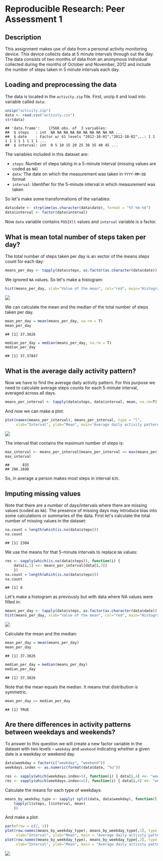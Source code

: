 # Reproducible Research: Peer Assessment 1

## Description

This assignment makes use of data from a personal activity monitoring device. This device collects data at 5 minute intervals through out the day. The data consists of two months of data from an anonymous individual collected during the months of October and November, 2012 and include the number of steps taken in 5 minute intervals each day.


## Loading and preprocessing the data

The data is located in the `activity.zip` file. First, unzip it and load into variable called `data`:

```r
unzip("activity.zip")
data <- read.csv("activity.csv")
str(data)
```

```
## 'data.frame':	17568 obs. of  3 variables:
##  $ steps   : int  NA NA NA NA NA NA NA NA NA NA ...
##  $ date    : Factor w/ 61 levels "2012-10-01","2012-10-02",..: 1 1 1 1 1 1 1 1 1 1 ...
##  $ interval: int  0 5 10 15 20 25 30 35 40 45 ...
```
The variables included in this dataset are:  
* `steps`: Number of steps taking in a 5-minute interval (missing values are coded as `NA`)  
* `date`: The date on which the measurement was taken in `YYYY-MM-DD` format  
* `interval`: Identifier for the 5-minute interval in which measurement was taken  

So let's make some transformations of the variables:

```r
data$date <- strptime(as.character(data$date), format = "%Y-%m-%d")
data$interval <- factor(data$interval)
```
Now `date` variable contains `POSIXlt` values and `interval` variable is a factor.

## What is mean total number of steps taken per day?

The total number of steps taken per day is an vector of the means steps count for each day:  

```r
means_per_day <- tapply(data$steps, as.factor(as.character(data$date)), mean, na.rm=T)
```

We ignored `NA` values. So let's make a histogram:

```r
hist(means_per_day, xlab="Value of the mean", col="red", main="Histogram of the means per day")
```

![](PA1_template_files/figure-html/means_per_day-1.png) 

We can calculate the mean and the median of the total number of steps taken per day.


```r
mean_per_day = mean(means_per_day, na.rm = T)
mean_per_day
```

```
## [1] 37.3826
```


```r
median_per_day = median(means_per_day, na.rm = T)
median_per_day
```

```
## [1] 37.37847
```

## What is the average daily activity pattern?

Now we have to find the average daily activity pattern. For this purpose we need to calculate average steps counts for each 5-minute interval, averaged across all days.


```r
means_per_interval <- tapply(data$steps, data$interval, mean, na.rm=T)
```

And now we can make a plot:


```r
plot(names(means_per_interval), means_per_interval, type = "l",
     xlab="Interval", ylab="Mean", main="Average daily activity pattern")
```

![](PA1_template_files/figure-html/means_per_interval-1.png) 

The interval that contains the maximum number of steps is:


```r
max_interval <- means_per_interval[means_per_interval == max(means_per_interval)]
max_interval
```

```
##      835 
## 206.1698
```

So, in average a person makes most steps in interval `835`.

## Imputing missing values

Note that there are a number of days/intervals where there are missing values (coded as `NA`). The presence of missing days may introduce bias into some calculations or summaries of the data.
First let's calculate the total number of missing values in the dataset:


```r
na.count = length(which(is.na(data$steps)))
na.count
```

```
## [1] 2304
```

We use the means for that 5-minute intervals to replace `NA` values:


```r
res <- sapply(which(is.na(data$steps)), function(i) { 
    data[i,1] <<- means_per_interval[data[i,3]]
    })
na.count = length(which(is.na(data$steps)))
na.count
```

```
## [1] 0
```

Let's make a histogram as previously but with data where NA values were filled in:


```r
means_per_day <- tapply(data$steps, as.factor(as.character(data$date)), mean)
hist(means_per_day, xlab="Value of the mean", col="red", main="Histogram of the means per day")
```

![](PA1_template_files/figure-html/means_per_day_without_na-1.png) 

Calculate the mean and the median:


```r
mean_per_day = mean(means_per_day)
mean_per_day
```

```
## [1] 37.3826
```


```r
median_per_day = median(means_per_day)
median_per_day
```

```
## [1] 37.3826
```

Note that the mean equals the median. It means that distribution is symmetric.


```r
mean_per_day == median_per_day
```

```
## [1] TRUE
```
## Are there differences in activity patterns between weekdays and weekends?

To answer to this question we will create a new factor variable in the dataset with two levels – `weekday` and `weekend` indicating whether a given date is a weekday or weekend day.


```r
data$weekday = factor(c("weekday", "weekend"))
weekdays.index <- as.numeric(format(data$date, "%u"))

res <- sapply(which(weekdays.index>5), function(i) { data[i,4] <<- "weekend" })
res <- sapply(which(weekdays.index<=5), function(i) { data[i,4] <<- "weekday" })
```

Calculate the means for each type of weekdays:


```r
means_by_weekday_type <- sapply( split(data, data$weekday), function(l) {
    tapply(l$steps, l$interval, mean)
    })
```

And make a plot:


```r
par(mfrow = c(2, 1))
plot(row.names(means_by_weekday_type), means_by_weekday_type[,1], type = "l",
     xlab="Interval", ylab="Mean", main = "Average daily activity pattern on weekdays")
plot(row.names(means_by_weekday_type), means_by_weekday_type[,2], type = "l",
     xlab="Interval", ylab="Mean", main = "Average daily activity pattern on weekends")
```

![](PA1_template_files/figure-html/means_by_weekday_type-1.png) 

